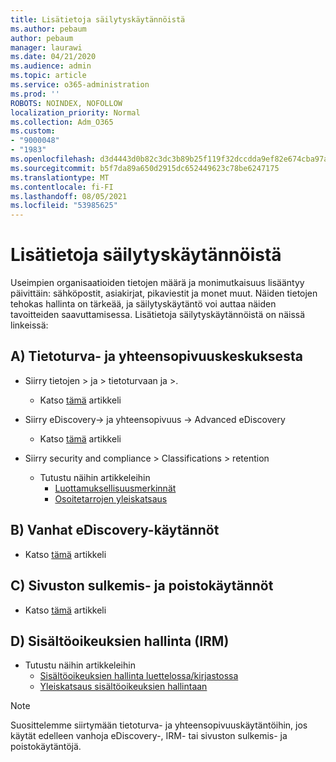 ```yaml
---
title: Lisätietoja säilytyskäytännöistä
ms.author: pebaum
author: pebaum
manager: laurawi
ms.date: 04/21/2020
ms.audience: admin
ms.topic: article
ms.service: o365-administration
ms.prod: ''
ROBOTS: NOINDEX, NOFOLLOW
localization_priority: Normal
ms.collection: Adm_O365
ms.custom:
- "9000048"
- "1983"
ms.openlocfilehash: d3d4443d0b82c3dc3b89b25f119f32dccdda9ef82e674cba97a945af9019ad00
ms.sourcegitcommit: b5f7da89a650d2915dc652449623c78be6247175
ms.translationtype: MT
ms.contentlocale: fi-FI
ms.lasthandoff: 08/05/2021
ms.locfileid: "53985625"
---
```

# <a name="more-info-about-retention-policies"></a>Lisätietoja säilytyskäytännöistä

Useimpien organisaatioiden tietojen määrä ja monimutkaisuus lisääntyy päivittäin: sähköpostit, asiakirjat, pikaviestit ja monet muut. Näiden tietojen tehokas hallinta on tärkeää, ja säilytyskäytäntö voi auttaa näiden tavoitteiden saavuttamisessa. Lisätietoja säilytyskäytännöistä on näissä linkeissä:

## <a name="a-from-security-and-compliance-center"></a>A) Tietoturva- ja yhteensopivuuskeskuksesta

- Siirry tietojen > ja > tietoturvaan ja >.
  - Katso [tämä](https://docs.microsoft.com/microsoft-365/compliance/retention-policies) artikkeli

- Siirry eDiscovery-> ja yhteensopivuus -> Advanced eDiscovery 
  - Katso [tämä](https://docs.microsoft.com/microsoft-365/compliance/ediscovery-cases) artikkeli

- Siirry security and compliance > Classifications > retention
  - Tutustu näihin artikkeleihin
    - [Luottamuksellisuusmerkinnät](https://docs.microsoft.com/microsoft-365/compliance/sensitivity-labels)
    - [Osoitetarrojen yleiskatsaus](https://docs.microsoft.com/microsoft-365/compliance/labels)

## <a name="b-legacy-ediscovery-policies"></a>B) Vanhat eDiscovery-käytännöt

- Katso [tämä](https://support.office.com/article/Set-up-an-eDiscovery-Center-in-SharePoint-Online-A18F8975-AA7F-43B4-A7D6-001D14744D8E) artikkeli

## <a name="c-site-closure-and-deletion-policies"></a>C) Sivuston sulkemis- ja poistokäytännöt

- Katso [tämä](https://support.office.com/article/Use-policies-for-site-closure-and-deletion-A8280D82-27FD-48C5-9ADF-8A5431208BA5) artikkeli  

## <a name="d-information-rights-management-irm"></a>D) Sisältöoikeuksien hallinta (IRM)

- Tutustu näihin artikkeleihin
  - [Sisältöoikeuksien hallinta luettelossa/kirjastossa](https://support.office.com/article/apply-information-rights-management-to-a-list-or-library-3bdb5c4e-94fc-4741-b02f-4e7cc3c54aa1)
  - [Yleiskatsaus sisältöoikeuksien hallintaan](https://support.office.com/article/create-and-apply-information-management-policies-eb501fe9-2ef6-4150-945a-65a6451ee9e9)

> [!Note]
> Suosittelemme siirtymään tietoturva- ja yhteensopivuuskäytäntöihin, jos käytät edelleen vanhoja eDiscovery-, IRM- tai sivuston sulkemis- ja poistokäytäntöjä.
